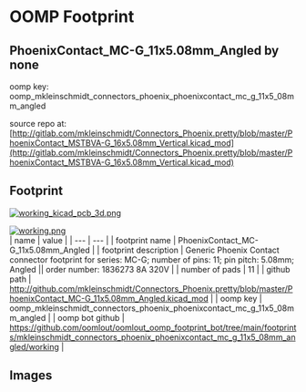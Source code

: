 # OOMP Footprint  
## PhoenixContact_MC-G_11x5.08mm_Angled  by none  
  
oomp key: oomp_mkleinschmidt_connectors_phoenix_phoenixcontact_mc_g_11x5_08mm_angled  
  
source repo at: [http://gitlab.com/mkleinschmidt/Connectors_Phoenix.pretty/blob/master/PhoenixContact_MSTBVA-G_16x5.08mm_Vertical.kicad_mod](http://gitlab.com/mkleinschmidt/Connectors_Phoenix.pretty/blob/master/PhoenixContact_MSTBVA-G_16x5.08mm_Vertical.kicad_mod)  
## Footprint  
  
[![working_kicad_pcb_3d.png](working_kicad_pcb_3d_600.png)](working_kicad_pcb_3d.png)  
  
[![working.png](working_600.png)](working.png)  
| name | value | 
| --- | --- | 
| footprint name | PhoenixContact_MC-G_11x5.08mm_Angled | 
| footprint description | Generic Phoenix Contact connector footprint for series: MC-G; number of pins: 11; pin pitch: 5.08mm; Angled || order number: 1836273 8A 320V | 
| number of pads | 11 | 
| github path | http://github.com/mkleinschmidt/Connectors_Phoenix.pretty/blob/master/PhoenixContact_MC-G_11x5.08mm_Angled.kicad_mod | 
| oomp key | oomp_mkleinschmidt_connectors_phoenix_phoenixcontact_mc_g_11x5_08mm_angled | 
| oomp bot github | https://github.com/oomlout/oomlout_oomp_footprint_bot/tree/main/footprints/mkleinschmidt_connectors_phoenix_phoenixcontact_mc_g_11x5_08mm_angled/working | 
## Images  
